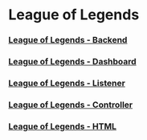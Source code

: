 # League of Legends

### [League of Legends - Backend](https://github.com/GamersLounge/lol-backend)

### [League of Legends - Dashboard](https://github.com/GamersLounge/lol-dashboard)

### [League of Legends - Listener](https://github.com/GamersLounge/lol-listener)

### [League of Legends - Controller](https://github.com/GamersLounge/lol-controller)

### [League of Legends - HTML](https://github.com/GamersLounge/lol-html)

